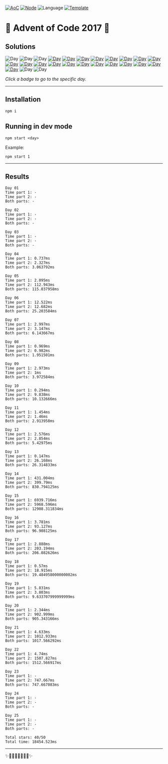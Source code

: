 <!-- Entries between SOLUTIONS and RESULTS tags are auto-generated -->

[![AoC](https://badgen.net/badge/AoC/2017/blue)](https://adventofcode.com/2017)
[![Node](https://badgen.net/badge/Node/v16.13.0+/blue)](https://nodejs.org/en/download/)
![Language](https://badgen.net/badge/Language/JavaScript/blue)
[![Template](https://badgen.net/badge/Template/aocrunner/blue)](https://github.com/caderek/aocrunner)

# 🎄 Advent of Code 2017 🎄

## Solutions

<!--SOLUTIONS-->

![Day](https://badgen.net/badge/01/%E2%98%86%E2%98%86/gray)
![Day](https://badgen.net/badge/02/%E2%98%86%E2%98%86/gray)
![Day](https://badgen.net/badge/03/%E2%98%86%E2%98%86/gray)
[![Day](https://badgen.net/badge/04/%E2%98%85%E2%98%85/green)](src/day04)
[![Day](https://badgen.net/badge/05/%E2%98%85%E2%98%85/green)](src/day05)
[![Day](https://badgen.net/badge/06/%E2%98%85%E2%98%85/green)](src/day06)
[![Day](https://badgen.net/badge/07/%E2%98%85%E2%98%85/green)](src/day07)
[![Day](https://badgen.net/badge/08/%E2%98%85%E2%98%85/green)](src/day08)
[![Day](https://badgen.net/badge/09/%E2%98%85%E2%98%85/green)](src/day09)
[![Day](https://badgen.net/badge/10/%E2%98%85%E2%98%85/green)](src/day10)
[![Day](https://badgen.net/badge/11/%E2%98%85%E2%98%85/green)](src/day11)
[![Day](https://badgen.net/badge/12/%E2%98%85%E2%98%85/green)](src/day12)
[![Day](https://badgen.net/badge/13/%E2%98%85%E2%98%85/green)](src/day13)
[![Day](https://badgen.net/badge/14/%E2%98%85%E2%98%85/green)](src/day14)
[![Day](https://badgen.net/badge/15/%E2%98%85%E2%98%85/green)](src/day15)
[![Day](https://badgen.net/badge/16/%E2%98%85%E2%98%85/green)](src/day16)
[![Day](https://badgen.net/badge/17/%E2%98%85%E2%98%85/green)](src/day17)
[![Day](https://badgen.net/badge/18/%E2%98%85%E2%98%85/green)](src/day18)
[![Day](https://badgen.net/badge/19/%E2%98%85%E2%98%85/green)](src/day19)
[![Day](https://badgen.net/badge/20/%E2%98%85%E2%98%85/green)](src/day20)
[![Day](https://badgen.net/badge/21/%E2%98%85%E2%98%85/green)](src/day21)
[![Day](https://badgen.net/badge/22/%E2%98%85%E2%98%85/green)](src/day22)
[![Day](https://badgen.net/badge/23/%E2%98%85%E2%98%85/green)](src/day23)
![Day](https://badgen.net/badge/24/%E2%98%86%E2%98%86/gray)
![Day](https://badgen.net/badge/25/%E2%98%86%E2%98%86/gray)

<!--/SOLUTIONS-->

_Click a badge to go to the specific day._

---

## Installation

```
npm i
```

## Running in dev mode

```
npm start <day>
```

Example:

```
npm start 1
```

---

## Results

<!--RESULTS-->

```
Day 01
Time part 1: -
Time part 2: -
Both parts: -
```

```
Day 02
Time part 1: -
Time part 2: -
Both parts: -
```

```
Day 03
Time part 1: -
Time part 2: -
Both parts: -
```

```
Day 04
Time part 1: 0.737ms
Time part 2: 2.327ms
Both parts: 3.063792ms
```

```
Day 05
Time part 1: 2.095ms
Time part 2: 112.943ms
Both parts: 115.037958ms
```

```
Day 06
Time part 1: 12.522ms
Time part 2: 12.682ms
Both parts: 25.203584ms
```

```
Day 07
Time part 1: 2.997ms
Time part 2: 3.147ms
Both parts: 6.143667ms
```

```
Day 08
Time part 1: 0.969ms
Time part 2: 0.982ms
Both parts: 1.951501ms
```

```
Day 09
Time part 1: 2.973ms
Time part 2: 1ms
Both parts: 3.972584ms
```

```
Day 10
Time part 1: 0.294ms
Time part 2: 9.838ms
Both parts: 10.132666ms
```

```
Day 11
Time part 1: 1.454ms
Time part 2: 1.46ms
Both parts: 2.913958ms
```

```
Day 12
Time part 1: 2.576ms
Time part 2: 2.854ms
Both parts: 5.42975ms
```

```
Day 13
Time part 1: 0.147ms
Time part 2: 26.168ms
Both parts: 26.314833ms
```

```
Day 14
Time part 1: 431.004ms
Time part 2: 399.79ms
Both parts: 830.794125ms
```

```
Day 15
Time part 1: 6939.716ms
Time part 2: 5968.596ms
Both parts: 12908.311834ms
```

```
Day 16
Time part 1: 3.781ms
Time part 2: 93.127ms
Both parts: 96.908125ms
```

```
Day 17
Time part 1: 2.888ms
Time part 2: 203.194ms
Both parts: 206.082626ms
```

```
Day 18
Time part 1: 0.57ms
Time part 2: 18.915ms
Both parts: 19.484958000000002ms
```

```
Day 19
Time part 1: 5.831ms
Time part 2: 3.803ms
Both parts: 9.633707999999999ms
```

```
Day 20
Time part 1: 2.344ms
Time part 2: 902.999ms
Both parts: 905.343166ms
```

```
Day 21
Time part 1: 4.633ms
Time part 2: 1012.933ms
Both parts: 1017.566292ms
```

```
Day 22
Time part 1: 4.74ms
Time part 2: 1507.827ms
Both parts: 1512.566917ms
```

```
Day 23
Time part 1: -
Time part 2: 747.667ms
Both parts: 747.667083ms
```

```
Day 24
Time part 1: -
Time part 2: -
Both parts: -
```

```
Day 25
Time part 1: -
Time part 2: -
Both parts: -
```

```
Total stars: 40/50
Total time: 18454.523ms
```

<!--/RESULTS-->

---

✨🎄🎁🎄🎅🎄🎁🎄✨
